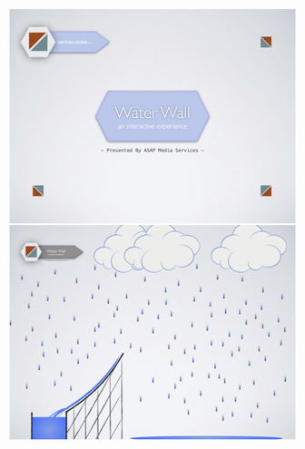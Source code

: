 ![Initialization Screen](Images/Initializing.png "Initialization Screen")
![Rainwater Collection](Images/RainwaterCollection.png "Rainwater Collection")
